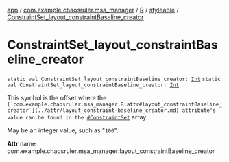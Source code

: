 [app](../../../index.md) / [com.example.chaosruler.msa_manager](../../index.md) / [R](../index.md) / [styleable](index.md) / [ConstraintSet_layout_constraintBaseline_creator](.)

# ConstraintSet_layout_constraintBaseline_creator

`static val ConstraintSet_layout_constraintBaseline_creator: `[`Int`](https://kotlinlang.org/api/latest/jvm/stdlib/kotlin/-int/index.html)
`static val ConstraintSet_layout_constraintBaseline_creator: `[`Int`](https://kotlinlang.org/api/latest/jvm/stdlib/kotlin/-int/index.html)

This symbol is the offset where the ``[`com.example.chaosruler.msa_manager.R.attr#layout_constraintBaseline_creator`](../attr/layout_constraint-baseline_creator.md) attribute's value can be found in the ``[`#ConstraintSet`](-constraint-set.md) array.

May be an integer value, such as "`100`".

**Attr**
name com.example.chaosruler.msa_manager:layout_constraintBaseline_creator

